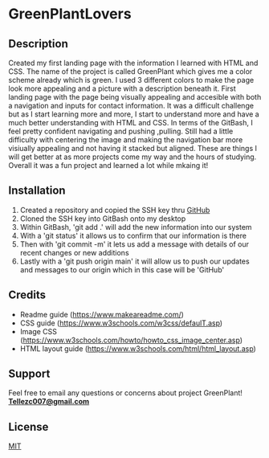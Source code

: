 # GreenPlantLovers

## Description
Created my first landing page with the information I learned with HTML and CSS. 
The name of the project is called GreenPlant which gives me a color scheme already which is green.
I used 3 different colors to make the page look more appealing and a picture with a description beneath it.
First landing page with the page being visually appealing and accesible with both a navigation and inputs for contact information.
It was a difficult challenge but as I start learning more and more, I start to understand more and have a much better understanding with HTML and CSS. In terms of the GitBash, I feel pretty confident navigating and pushing ,pulling. Still had a little difficulty with centering the image and making the navigation bar more visiually appealing and not having it stacked but aligned. These are things I will get better at as more projects come my way and the hours of studying. Overall it was a fun project and learned a lot while mkaing it!

## Installation
1. Created a repository and copied the SSH key thru [GitHub](https://github.com/tellez215/Greenplant)
2. Cloned the SSH key into GitBash onto my desktop
3. Within GitBash, 'git add .' will add the new information into our system
4. With a 'git status' it allows us to confirm that our information is there
5. Then with 'git commit -m' it lets us add a message with details of our recent changes or new additions
6. Lastly with a 'git push origin main' it will allow us to push our updates and messages to our origin which in this case will be 'GitHub'

## Credits
- Readme guide (https://www.makeareadme.com/)
- CSS guide (https://www.w3schools.com/w3css/defaulT.asp)
- Image CSS (https://www.w3schools.com/howto/howto_css_image_center.asp)
- HTML layout guide (https://www.w3schools.com/html/html_layout.asp)

## Support
Feel free to email any questions or concerns about project GreenPlant!
<strong> Tellezc007@gmail.com </strong>

## License
[MIT](./LICENSE.md)


